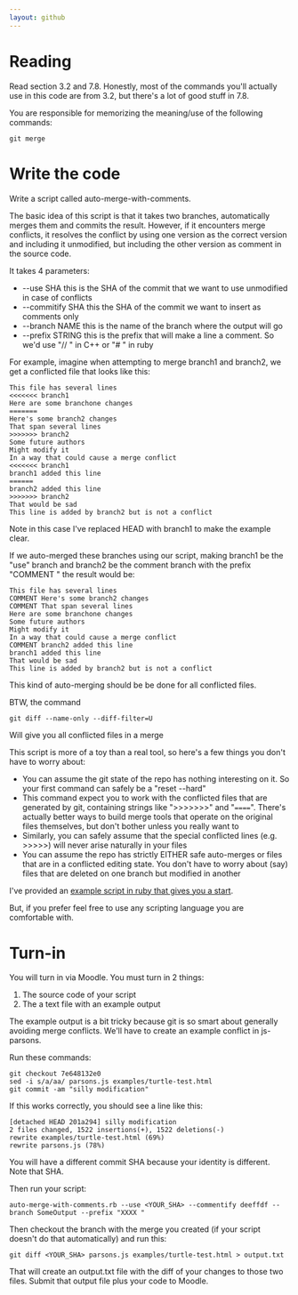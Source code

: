 ```yaml
---
layout: github
---
```


# Reading

Read section 3.2 and 7.8.  Honestly, most of the commands you'll
actually use in this code are from 3.2, but there's a lot of good
stuff in 7.8.

You are responsible for memorizing the meaning/use of the following commands:

    git merge


# Write the code

Write a script called auto-merge-with-comments.

The basic idea of this script is that it takes two branches,
automatically merges them and commits the result.  However, if it
encounters merge conflicts, it resolves the conflict by using one
version as the correct version and including it unmodified, but
including the other version as comment in the source code.

It takes 4 parameters:

-   --use SHA this is the SHA of the commit that we want to use unmodified
    in case of conflicts
-   --commitify SHA this the SHA of the commit we want to insert as
    comments only
-   --branch NAME this is the name of the branch where the output will
    go
-   --prefix STRING this is the prefix that will make a line a comment.
    So we'd use "// " in C++ or "# " in ruby

For example, imagine when attempting to merge branch1 and branch2, we get a conflicted file that looks like this:

    This file has several lines
    <<<<<<< branch1
    Here are some branchone changes
    =======
    Here's some branch2 changes
    That span several lines
    >>>>>>> branch2
    Some future authors
    Might modify it
    In a way that could cause a merge conflict
    <<<<<<< branch1
    branch1 added this line
    ======
    branch2 added this line
    >>>>>>> branch2
    That would be sad
    This line is added by branch2 but is not a conflict

Note in this case I've replaced HEAD with branch1 to make the example
clear.

If we auto-merged these branches using our script, making branch1 be
the "use" branch and branch2 be the comment branch with the prefix
"COMMENT " the result would be:

    This file has several lines
    COMMENT Here's some branch2 changes
    COMMENT That span several lines
    Here are some branchone changes
    Some future authors
    Might modify it
    In a way that could cause a merge conflict
    COMMENT branch2 added this line
    branch1 added this line
    That would be sad
    This line is added by branch2 but is not a conflict

This kind of auto-merging should be be done for all conflicted files.

BTW, the command

    git diff --name-only --diff-filter=U

Will give you all conflicted files in a merge

This script is more of a toy than a real tool, so here's a few things
you don't have to worry about:

-   You can assume the git state of the repo has nothing interesting on
    it.  So your first command can safely be a "reset --hard"
-   This command expect you to work with the conflicted files that are
    generated by git, containing strings like ">>>>>>>" and "`====`".
    There's actually better ways to build merge tools that operate on
    the original files themselves, but don't bother unless you really
    want to
-   Similarly, you can safely assume that the special conflicted lines
    (e.g. >>>>>) will never arise naturally in your files
-   You can assume the repo has strictly EITHER safe auto-merges or
    files that are in a conflicted editing state.  You don't have to
    worry about (say) files that are deleted on one branch but modified
    in another

I've provided an [example script in ruby that gives you a start](auto-merge-with-comments.rb).

But, if you prefer feel free to use any scripting language you are
comfortable with.


# Turn-in

You will turn in via Moodle.  You must turn in 2 things:

1.  The source code of your script
2.  The a text file with an example output

The example output is a bit tricky because git is so smart about
generally avoiding merge conflicts.  We'll have to create an example
conflict in js-parsons.

Run these commands:

    git checkout 7e648132e0
    sed -i s/a/aa/ parsons.js examples/turtle-test.html
    git commit -am "silly modification"

If this works correctly, you should see a line like this:

    [detached HEAD 201a294] silly modification
    2 files changed, 1522 insertions(+), 1522 deletions(-)
    rewrite examples/turtle-test.html (69%)
    rewrite parsons.js (78%)

You will have a different commit SHA because your identity is
different.  Note that SHA.

Then run your script:

    auto-merge-with-comments.rb --use <YOUR_SHA> --commentify deeffdf --branch SomeOutput --prefix "XXXX "

Then checkout the branch with the merge you created (if your script doesn't do that automatically) and run this:

    git diff <YOUR_SHA> parsons.js examples/turtle-test.html > output.txt

That will create an output.txt file with the diff of your changes to those two files.  Submit that output file plus your code to Moodle.

